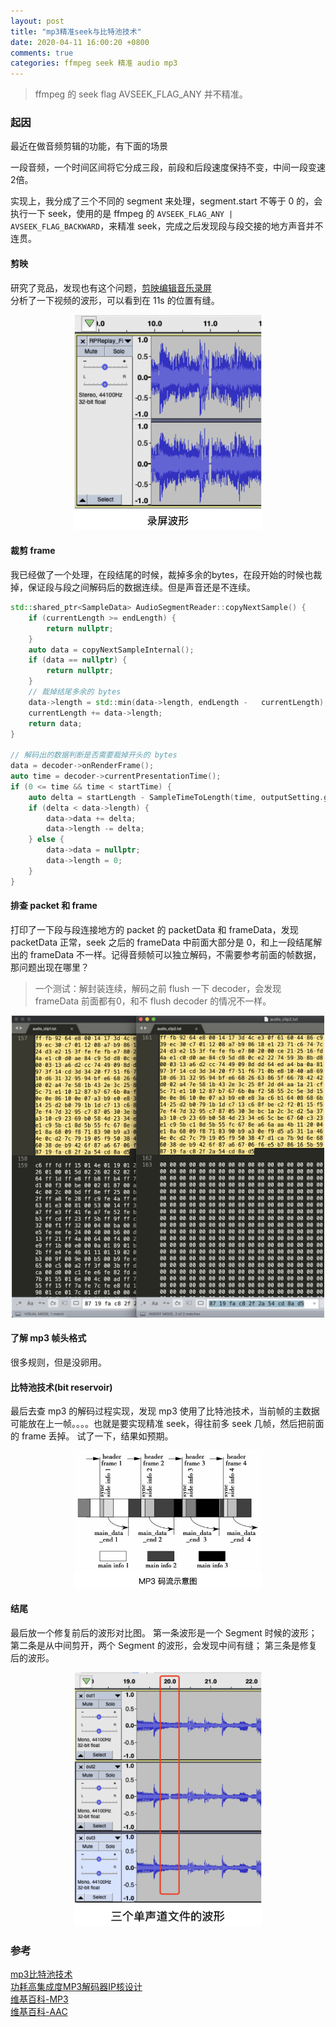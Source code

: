 ```yaml
---
layout: post
title: "mp3精准seek与比特池技术"
date: 2020-04-11 16:00:20 +0800
comments: true
categories: ffmpeg seek 精准 audio mp3
---
```


> ffmpeg 的 seek flag AVSEEK_FLAG_ANY 并不精准。

### 起因
最近在做音频剪辑的功能，有下面的场景

一段音频，一个时间区间将它分成三段，前段和后段速度保持不变，中间一段变速2倍。  

实现上，我分成了三个不同的 segment 来处理，segment.start 不等于 0 的，会执行一下 seek，使用的是 ffmpeg 的 `AVSEEK_FLAG_ANY | AVSEEK_FLAG_BACKWARD`，来精准 seek，完成之后发现段与段交接的地方声音并不连贯。

#### 剪映
研究了竞品，发现也有这个问题，[剪映编辑音乐录屏](/images/20200411/luping.MP4)  
分析了一下视频的波形，可以看到在 11s 的位置有缝。

<div align=center>
<img src="/images/20200411/luping_boxing.png" width="300"/>
</div>


#### 裁剪 frame
我已经做了一个处理，在段结尾的时候，裁掉多余的bytes，在段开始的时候也裁掉，保证段与段之间解码后的数据连续。但是声音还是不连续。

```cpp
std::shared_ptr<SampleData> AudioSegmentReader::copyNextSample() {  
    if (currentLength >= endLength) {  
        return nullptr;  
    }  
    auto data = copyNextSampleInternal();  
    if (data == nullptr) {  
        return nullptr;  
    }  
    // 裁掉结尾多余的 bytes
    data->length = std::min(data->length, endLength -   currentLength);  
    currentLength += data->length;  
    return data;  
}

// 解码出的数据判断是否需要裁掉开头的 bytes
data = decoder->onRenderFrame();
auto time = decoder->currentPresentationTime();
if (0 <= time && time < startTime) {
    auto delta = startLength - SampleTimeToLength(time, outputSetting.get());
    if (delta < data->length) {
        data->data += delta;
        data->length -= delta;
    } else {
        data->data = nullptr;
        data->length = 0;
    }
}
```
#### 排查 packet 和 frame
打印了一下段与段连接地方的 packet 的 packetData 和 frameData，发现 packetData 正常，seek 之后的 frameData 中前面大部分是 0，和上一段结尾解出的 frameData 不一样。记得音频帧可以独立解码，不需要参考前面的帧数据，那问题出现在哪里？
> 一个测试：解封装连续，解码之前 flush 一下 decoder，会发现 frameData 前面都有0，和不 flush decoder 的情况不一样。

<div align=center>
<img src="/images/20200411/decode_data.png" width="500"/>
</div>

#### 了解 mp3 帧头格式
很多规则，但是没卵用。

#### 比特池技术(bit reservoir)
最后去查 mp3 的解码过程实现，发现 mp3 使用了比特池技术，当前帧的主数据可能放在上一帧。。。。也就是要实现精准 seek，得往前多 seek 几帧，然后把前面的 frame 丢掉。
试了一下，结果如预期。

<div align=center>
<img src="/images/20200411/mp3_bitstream.png" width="300"/>
</div>

#### 结尾
最后放一个修复前后的波形对比图。
第一条波形是一个 Segment 时候的波形；
第二条是从中间剪开，两个 Segment 的波形，会发现中间有缝；
第三条是修复后的波形。

<div align=center>
<img src="/images/20200411/wave_compare.png" width="300"/>
</div>

### 参考
[mp3比特池技术](https://blog.csdn.net/jgdu1981/article/details/6757498)  
[功耗高集成度MP3解码器IP核设计](http://journal2.cqupt.edu.cn/jcuptnse/html/2013/1673-825X-25-4-494.html)  
[维基百科-MP3](https://en.wikipedia.org/wiki/MP3)  
[维基百科-AAC](https://en.wikipedia.org/wiki/Advanced_Audio_Coding)

